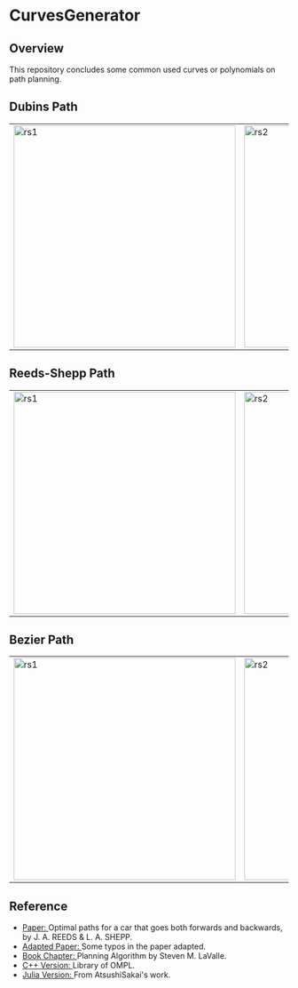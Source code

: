 # CurvesGenerator
## Overview
This repository concludes some common used curves or polynomials on path planning.

## Dubins Path
<div align=right>
<table>
  <tr>
    <td><img src="https://github.com/zhm-real/ReedsSheppCurves/blob/master/gif/dubins1.gif" alt="rs1" width="400"/></a></td>
    <td><img src="https://github.com/zhm-real/ReedsSheppCurves/blob/master/gif/dubins2.gif" alt="rs2" width="400"/></a></td>
  </tr>
</table>
</div>

## Reeds-Shepp Path
<div align=right>
<table>
  <tr>
    <td><img src="https://github.com/zhm-real/ReedsSheppCurves/blob/master/gif/RS1.gif" alt="rs1" width="400"/></a></td>
    <td><img src="https://github.com/zhm-real/ReedsSheppCurves/blob/master/gif/RS2.gif" alt="rs2" width="400"/></a></td>
  </tr>
</table>
</div>

## Bezier Path
<div align=right>
<table>
  <tr>
    <td><img src="https://github.com/zhm-real/CurvesGenerator/blob/master/gif/cubicbezierdemo.gif" alt="rs1" width="400"/></a></td>
    <td><img src="https://github.com/zhm-real/CurvesGenerator/blob/master/gif/bezier.gif" alt="rs2" width="400"/></a></td>
  </tr>
</table>
</div>

## Reference
* [Paper: ](https://projecteuclid.org/download/pdf_1/euclid.pjm/1102645450) Optimal paths for a car that goes both forwards and backwards, by J. A. REEDS & L. A. SHEPP.
* [Adapted Paper: ](http://msl.cs.uiuc.edu/~lavalle/cs326a/rs.c) Some typos in the paper adapted.
* [Book Chapter: ](http://planning.cs.uiuc.edu/node822.html) Planning Algorithm by Steven M. LaValle.
* [C++ Version: ](https://ompl.kavrakilab.org/ReedsSheppStateSpace_8cpp_source.html) Library of OMPL.
* [Julia Version: ](https://github.com/AtsushiSakai/HybridAStarTrailer/blob/master/src/rs_path.jl) From AtsushiSakai's work.
